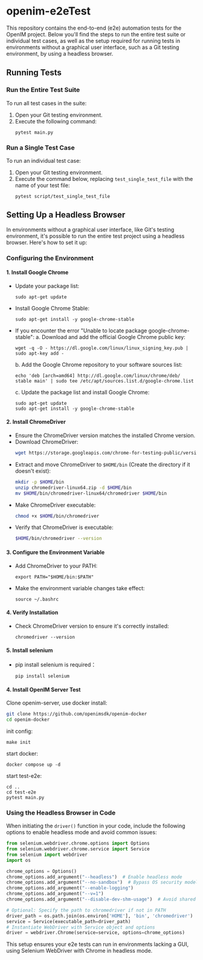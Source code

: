 # openim-e2eTest
This repository contains the end-to-end (e2e) automation tests for the OpenIM project. Below you'll find the steps to run the entire test suite or individual test cases, as well as the setup required for running tests in environments without a graphical user interface, such as a Git testing environment, by using a headless browser.

## Running Tests

### Run the Entire Test Suite
To run all test cases in the suite:
1. Open your Git testing environment.
2. Execute the following command:
   ```
   pytest main.py
   ```

### Run a Single Test Case
To run an individual test case:
1. Open your Git testing environment.
2. Execute the command below, replacing `test_single_test_file` with the name of your test file:
   ```
   pytest script/test_single_test_file
   ```

## Setting Up a Headless Browser
In environments without a graphical user interface, like Git's testing environment, it's possible to run the entire test project using a headless browser. Here's how to set it up:

### Configuring the Environment
#### 1. Install Google Chrome
   - Update your package list:
     ```
     sudo apt-get update
     ```
   - Install Google Chrome Stable:
     ```
     sudo apt-get install -y google-chrome-stable
     ```
   - If you encounter the error "Unable to locate package google-chrome-stable":
     a. Download and add the official Google Chrome public key:
        ```
        wget -q -O - https://dl.google.com/linux/linux_signing_key.pub | sudo apt-key add -
        ```
     b. Add the Google Chrome repository to your software sources list:
        ```
        echo 'deb [arch=amd64] http://dl.google.com/linux/chrome/deb/ stable main' | sudo tee /etc/apt/sources.list.d/google-chrome.list
        ```
     c. Update the package list and install Google Chrome:
        ```
        sudo apt-get update
        sudo apt-get install -y google-chrome-stable
        ```

#### 2. Install ChromeDriver
   - Ensure the ChromeDriver version matches the installed Chrome version.
   - Download ChromeDriver:
     ```bash
     wget https://storage.googleapis.com/chrome-for-testing-public/version/linux64/chromedriver-linux64.zip
     ```
   - Extract and move ChromeDriver to `$HOME/bin` (Create the directory if it doesn't exist):
     ```bash
     mkdir -p $HOME/bin
     unzip chromedriver-linux64.zip -d $HOME/bin
     mv $HOME/bin/chromedriver-linux64/chromedriver $HOME/bin
     ```
   - Make ChromeDriver executable:
     ```bash
     chmod +x $HOME/bin/chromedriver
     ```
   - Verify that ChromeDriver is executable:
     ```bash
     $HOME/bin/chromedriver --version
     ```

#### 3. Configure the Environment Variable
   - Add ChromeDriver to your PATH:
     ```
     export PATH="$HOME/bin:$PATH"
     ```
   - Make the environment variable changes take effect:
     ```
     source ~/.bashrc
     ```

#### 4. Verify Installation
   - Check ChromeDriver version to ensure it's correctly installed:
     ```
     chromedriver --version
     ```

#### 5. Install selenium

   - pip install selenium is required：
     ```
     pip install selenium
     ```

#### 4. Install OpenIM Server Test

Clone openim-server, use docker install:
```bash
git clone https://github.com/openimsdk/openim-docker
cd openim-docker
```

init config:
```
make init
```

start docker:
```
docker compose up -d
```

start test-e2e:
```
cd ..
cd test-e2e
pytest main.py
```

### Using the Headless Browser in Code
When initiating the `driver()` function in your code, include the following options to enable headless mode and avoid common issues:

```python
from selenium.webdriver.chrome.options import Options
from selenium.webdriver.chrome.service import Service
from selenium import webdriver
import os

chrome_options = Options()
chrome_options.add_argument("--headless")  # Enable headless mode
chrome_options.add_argument("--no-sandbox")  # Bypass OS security model
chrome_options.add_argument("--enable-logging")
chrome_options.add_argument("--v=1")
chrome_options.add_argument("--disable-dev-shm-usage")  # Avoid shared memory issues

# Optional: Specify the path to chromedriver if not in PATH
driver_path = os.path.join(os.environ['HOME'], 'bin', 'chromedriver')  
service = Service(executable_path=driver_path)
# Instantiate WebDriver with Service object and options
driver = webdriver.Chrome(service=service, options=chrome_options)
```

This setup ensures your e2e tests can run in environments lacking a GUI, using Selenium WebDriver with Chrome in headless mode.
